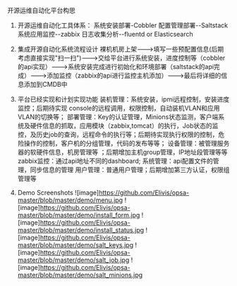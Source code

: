 ﻿开源运维自动化平台构思
1. 开源运维自动化工具体系：
系统安装部署-Cobbler
配置管理部署--Saltstack
系统应用监控--zabbix
日志收集分析--fluentd or Elasticsearch
 
2. 集成开源自动化系统流程设计
  裸机机房上架--->填写一些预配置信息(后期考虑直接实现"扫一扫")--->交给平台进行系统安装，进度控制等（cobbler的api实现）--->系统安装完成进行初始化和环境部署（saltstack的api完成）--->添加监控（zabbix的api进行监控主机添加）--->最后将详细的信息添加到CMDB中
 
3. 平台已经实现和计划实现功能
装机管理：系统安装，ipmi远程控制，安装进度监控；后期待实现 console的远程调用，权限控制，自动装机VLAN和应用VLAN的切换等；
部署管理：Key的认证管理，Minions状态监测，客户端系统及硬件信息的抓取，应用模块（zabbix,tomcat）的执行，Job状态的监控，及历史job的查询，远程命令的执行等；后期待实现执行权限的控制，危险操作的控制，客户机的分组管理，代码的发布等等；
设备管理：被管理服务器的软硬件信息，机房管理等 ；后期增加主机group管理，IP地址段管理等等
zabbix监控：通过api地址不同的dashboard;
系统管理：api配置文件的管理，同步信息的管理
用户管理：普通用户管理；后期增加第三方认证，权限组管理等
4. Demo Screenshots
![image]https://github.com/Elivis/opsa-master/blob/master/demo/menu.jpg
![image]https://github.com/Elivis/opsa-master/blob/master/demo/install_form.jpg
![image]https://github.com/Elivis/opsa-master/blob/master/demo/install_status.jpg
![image]https://github.com/Elivis/opsa-master/blob/master/demo/salt_keys.jpg
![image]https://github.com/Elivis/opsa-master/blob/master/demo/salt_job.jpg
![image]https://github.com/Elivis/opsa-master/blob/master/demo/salt_minions.jpg






